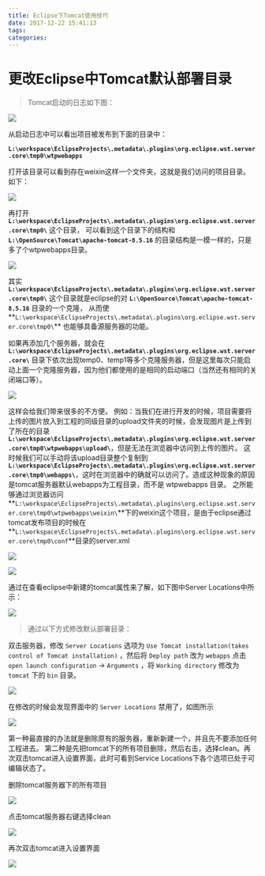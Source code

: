 ```yaml
---
title: Eclipse下Tomcat使用技巧
date: 2017-12-22 15:41:13
tags:
categories:
---
```


# 更改Eclipse中Tomcat默认部署目录

> Tomcat启动的日志如下图：

![](Eclipse下Tomcat使用技巧/1.png)

从启动日志中可以看出项目被发布到下面的目录中：

**`L:\workspace\EclipseProjects\.metadata\.plugins\org.eclipse.wst.server.core\tmp0\wtpwebapps`**

打开该目录可以看到存在weixin这样一个文件夹，这就是我们访问的项目目录。如下：

![](Eclipse下Tomcat使用技巧/2.png)

再打开 **`L:\workspace\EclipseProjects\.metadata\.plugins\org.eclipse.wst.server.core\tmp0\`** 这个目录，
可以看到这个目录下的结构和 **`L:\OpenSource\Tomcat\apache-tomcat-8.5.16`** 的目录结构是一模一样的，只是多了个wtpwebapps目录。

![](Eclipse下Tomcat使用技巧/3.png)

其实 **`L:\workspace\EclipseProjects\.metadata\.plugins\org.eclipse.wst.server.core\tmp0\`** 
这个目录就是eclipse的对 **`L:\OpenSource\Tomcat\apache-tomcat-8.5.16`** 目录的一个克隆，
从而使**`L:\workspace\EclipseProjects\.metadata\.plugins\org.eclipse.wst.server.core\tmp0\`** 也能够具备源服务器的功能。

如果再添加几个服务器，就会在 **`L:\workspace\EclipseProjects\.metadata\.plugins\org.eclipse.wst.server.core\`** 
目录下依次出现temp0、temp1等多个克隆服务器，但是这里每次只能启动上面一个克隆服务器，因为他们都使用的是相同的启动端口（当然还有相同的关闭端口等）。

![](Eclipse下Tomcat使用技巧/4.png)

这样会给我们带来很多的不方便。
例如：当我们在进行开发的时候，项目需要将上传的图片放入到工程的同级目录的upload文件夹的时候，会发现图片是上传到了所在的目录 **`L:\workspace\EclipseProjects\.metadata\.plugins\org.eclipse.wst.server.core\tmp0\wtpwebapps\upload\`**，但是无法在浏览器中访问到上传的图片。
这时候我们可以手动将该upload目录整个复制到 **`L:\workspace\EclipseProjects\.metadata\.plugins\org.eclipse.wst.server.core\tmp0\webapps\`**，这时在浏览器中的确就可以访问了。造成这种现象的原因是tomcat服务器默认webapps为工程目录，而不是 wtpwebapps 目录。
之所能够通过浏览器访问 **`L:\workspace\EclipseProjects\.metadata\.plugins\org.eclipse.wst.server.core\tmp0\wtpwebapps\weixin\`**下的weixin这个项目，是由于eclipse通过tomcat发布项目的时候在 **`L:\workspace\EclipseProjects\.metadata\.plugins\org.eclipse.wst.server.core\tmp0\conf`**目录的server.xml

![](Eclipse下Tomcat使用技巧/5.png)

![](Eclipse下Tomcat使用技巧/6.png)

通过在查看eclipse中新建的tomcat属性来了解，如下图中Server Locations中所示：

![](Eclipse下Tomcat使用技巧/7.png)

> 通过以下方式修改默认部署目录： 

双击服务器，修改 `Server Locations` 选项为 `Use Tomcat installation(takes control of Tomcat installation)` ，然后将 `Deploy path` 改为 `webapps` 点击 `open launch configuration` → `Arguments` ，将 `Working directory` 修改为 `tomcat` 下的 `bin` 目录。 

![](Eclipse下Tomcat使用技巧/8.png)

在修改的时候会发现界面中的 `Server Locations` 禁用了，如图所示

![](Eclipse下Tomcat使用技巧/11.png)


第一种最直接的办法就是删除原有的服务器，重新新建一个，并且先不要添加任何工程进去。 
第二种是先把tomcat下的所有项目删除，然后右击，选择clean。再次双击tomcat进入设置界面，此时可看到Service Locations下各个选项已处于可编辑状态了。 

删除tomcat服务器下的所有项目

![](Eclipse下Tomcat使用技巧/9.png)

点击tomcat服务器右键选择clean

![](Eclipse下Tomcat使用技巧/10.png)

再次双击tomcat进入设置界面

![](Eclipse下Tomcat使用技巧/12.png)